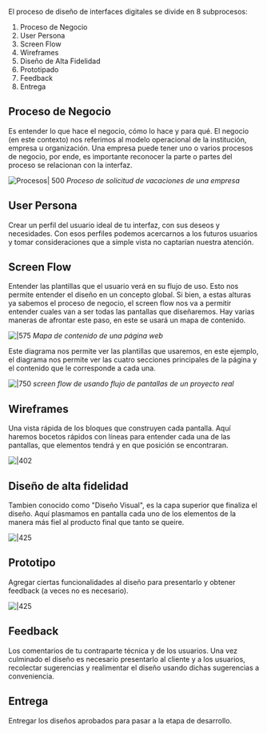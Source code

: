 El proceso de diseño de interfaces digitales se divide en 8 subprocesos:
1. Proceso de Negocio
2. User Persona
3. Screen Flow
4. Wireframes
5. Diseño de Alta Fidelidad
6. Prototipado
7. Feedback
8. Entrega

## Proceso de Negocio
Es entender lo que hace el negocio, cómo lo hace y para qué. El negocio (en este contexto) nos referimos al modelo operacional de la institución, empresa u organización. Una empresa puede tener uno o varios procesos de negocio, por ende, es importante reconocer la parte o partes del proceso se relacionan con la interfaz.

![Procesos| 500](https://i.imgur.com/gLhQ6XM.png)
*Proceso de solicitud de vacaciones de una empresa*

## User Persona
Crear un perfil del usuario ideal de tu interfaz, con sus deseos y necesidades. Con esos perfiles podemos acercarnos a los futuros usuarios y tomar consideraciones que a simple vista no captarían nuestra atención.

## Screen Flow
Entender las plantillas que el usuario verá en su flujo de uso. Esto nos permite entender el diseño en un concepto global. Si bien, a estas alturas ya sabemos el proceso de negocio, el screen flow nos va a permitir entender cuales van a ser todas las pantallas que diseñaremos. Hay varias maneras de afrontar este paso, en este se usará un mapa de contenido.

![|575](https://i.imgur.com/6sqWl9M.png)
*Mapa de contenido de una página web*

Este diagrama nos permite ver las plantillas que usaremos, en este ejemplo, el diagrama nos permite ver las cuatro secciones principales de la página y el contenido que le corresponde a cada una.

![|750](https://i.imgur.com/FNLrMAW.png)
*screen flow de usando flujo de pantallas de un proyecto real*

## Wireframes
Una vista rápida de los bloques que construyen cada pantalla. Aquí haremos bocetos rápidos con líneas para entender cada una de las pantallas, que elementos tendrá y en que posición se encontraran.

![|402](https://i.imgur.com/ohIH6nU.png)

## Diseño de alta fidelidad
Tambien conocido como "Diseño Visual", es la capa superior que finaliza el diseño. Aquí plasmamos en pantalla cada uno de los elementos de la manera más fiel al producto final que tanto se queire.

![|425](https://i.imgur.com/v5gURsL.png)

## Prototipo
Agregar ciertas funcionalidades al diseño para presentarlo y obtener feedback (a veces no es necesario).

![|425](https://i.imgur.com/ZA4pcB9.png)

## Feedback
Los comentarios de tu contraparte técnica y de los usuarios. Una vez culminado el diseño es necesario presentarlo al cliente y a los usuarios, recolectar sugerencias y realimentar el diseño usando dichas sugerencias a conveniencia.

## Entrega
Entregar los diseños aprobados para pasar a la etapa de desarrollo.